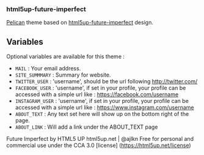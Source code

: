 ### html5up-future-imperfect

[Pelican](https://github.com/getpelican/pelican) theme based on [html5up-future-imperfect](https://html5up.net/future-imperfect) design.

## Variables

Optional variables are available for this theme :

*  `MAIL` : Your email address.
*  `SITE_SUMMMARY` : Summary for website.
*  `TWITTER_USER` : 'username', should be the url following http://twitter.com/
*  `FACEBOOK_USER` : 'username', if set in your profile, your profile can be accessed with a simple url like : https://facebook.com/username
*  `INSTAGRAM_USER` : 'username', if set in your profile, your profile can be accessed with a simple url like : https://www.instagram.com/username
*  `ABOUT_TEXT` : Any text set here will show up on the bottom right of the page.
*  `ABOUT_LINK` : Will add a link under the ABOUT_TEXT page

Future Imperfect by HTML5 UP
html5up.net | @ajlkn
Free for personal and commercial use under the CCA 3.0 [license] (https://html5up.net/license)
